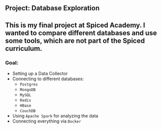 ## Project: Database Exploration
This is my final project at Spiced Academy. I wanted to compare different databases and use some tools, which are not part of the Spiced curriculum.
---
### Goal:
* Setting up a Data Collector
* Connecting to different databases:
  * `Postgres`
  * `MongoDB`
  * `MySQL`
  * `Redis`
  * `HBase`
  * `CouchDB`
* Using `Apache Spark` for analyzing the data
* Connecting everything via `Docker`
